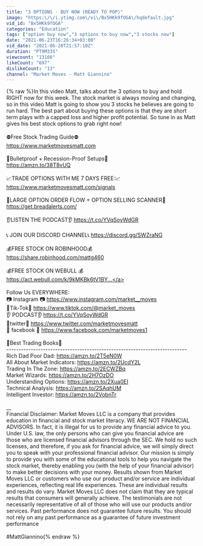 ```yaml
---
title: "3 OPTIONS - BUY NOW (READY TO POP)"
image: "https:\/\/i.ytimg.com\/vi\/Bx5HKk9fOGA\/hqdefault.jpg"
vid_id: "Bx5HKk9fOGA"
categories: "Education"
tags: ["option buy now","3 options to buy now","3 stocks now"]
date: "2021-06-23T16:26:34+03:00"
vid_date: "2021-06-20T21:57:10Z"
duration: "PT9M33S"
viewcount: "13166"
likeCount: "697"
dislikeCount: "13"
channel: "Market Moves - Matt Giannino"
---
```

{% raw %}In this video Matt, talks about the 3 options to buy and hold RIGHT now for this week. The stock market is always moving and changing, so in this video Matt is going to show you 3 stocks he believes are going to run hard. The best part about buying these options is that they are short term plays with a capped loss and higher profit potential.  So tune in as Matt gives his best stock options to grab right now! <br /><br />⛔Free Stock Trading Guide⛔<br /><a rel="nofollow" target="blank" href="https://www.marketmovesmatt.com">https://www.marketmovesmatt.com</a><br /><br />📕Bulletproof + Recession-Proof Setups📕 <br /><a rel="nofollow" target="blank" href="https://amzn.to/38T8vUQ">https://amzn.to/38T8vUQ</a><br /><br />📈TRADE OPTIONS WITH ME 7 DAYS FREE:📈<br /><a rel="nofollow" target="blank" href="https://www.marketmovesmatt.com/signals">https://www.marketmovesmatt.com/signals</a><br /><br />🥇LARGE OPTION ORDER FLOW + OPTION SELLING SCANNER🥇<br /><a rel="nofollow" target="blank" href="https://get.breadalerts.com/">https://get.breadalerts.com/</a><br />​<br />👂LISTEN THE PODCAST👂 <a rel="nofollow" target="blank" href="https://t.co/YVqSoyWdGR">https://t.co/YVqSoyWdGR</a><br />​<br />📞 JOIN OUR DISCORD CHANNEL📞 <a rel="nofollow" target="blank" href="https://discord.gg/SWZraNG">https://discord.gg/SWZraNG</a><br />​<br />💰FREE STOCK ON ROBINHOOD💰<br /><a rel="nofollow" target="blank" href="https://share.robinhood.com/mattg460">https://share.robinhood.com/mattg460</a><br />​<br />💰FREE STOCK ON WEBULL 💰<br /><a rel="nofollow" target="blank" href="https://act.webull.com/k/9kMKBk6tV1BY...">https://act.webull.com/k/9kMKBk6tV1BY...</a><br />​<br />Follow Us EVERYWHERE:<br />📷 Instagram 📷 <a rel="nofollow" target="blank" href="https://www.instagram.com/market__moves">https://www.instagram.com/market__moves</a><br />🐔Tik-Tok🐔 <a rel="nofollow" target="blank" href="https://www.tiktok.com/@market_moves">https://www.tiktok.com/@market_moves</a><br />👂 PODCAST👂 <a rel="nofollow" target="blank" href="https://t.co/YVqSoyWdGR">https://t.co/YVqSoyWdGR</a><br />🐥twitter🐥 <a rel="nofollow" target="blank" href="https://www.twitter.com/marketmovesmatt">https://www.twitter.com/marketmovesmatt</a><br />🍎 facebook 🍎 <a rel="nofollow" target="blank" href="https://www.facebook.com/marketmoves1">https://www.facebook.com/marketmoves1</a><br /><br />📕Best Trading Books📕<br />--------------------------------------------------------------------------<br />Rich Dad Poor Dad: <a rel="nofollow" target="blank" href="https://amzn.to/2T5eN0W">https://amzn.to/2T5eN0W</a><br />All About Market Indicators: <a rel="nofollow" target="blank" href="https://amzn.to/2UcdY2L">https://amzn.to/2UcdY2L</a><br />Trading In The Zone: <a rel="nofollow" target="blank" href="https://amzn.to/2ECWZBq">https://amzn.to/2ECWZBq</a><br />Market Wizards: <a rel="nofollow" target="blank" href="https://amzn.to/2H7OzDO">https://amzn.to/2H7OzDO</a><br />Understanding Options: <a rel="nofollow" target="blank" href="https://amzn.to/2Xua0EI">https://amzn.to/2Xua0EI</a><br />Technical Analysis: <a rel="nofollow" target="blank" href="https://amzn.to/2SAqhUM">https://amzn.to/2SAqhUM</a><br />Intelligent Investor: <a rel="nofollow" target="blank" href="https://amzn.to/2VobnTr">https://amzn.to/2VobnTr</a><br /><br />__<br />Financial Disclaimer: Market Moves LLC is a company that provides education in financial and stock market literacy. WE ARE NOT FINANCIAL ADVISORS. In fact, it is illegal for us to provide any financial advice to you. Under U.S. law, the only persons who can give you financial advice are those who are licensed financial advisors through the SEC. We hold no such licenses, and therefore, if you ask for financial advice, we will simply direct you to speak with your professional financial advisor. Our mission is simply to provide you with some of the educational tools to help you navigate the stock market, thereby enabling you (with the help of your financial advisor) to make better decisions with your money. Results shown from Market Moves LLC or customers who use our product and/or service are individual experiences, reflecting real life experiences.  These are individual results and results do vary. Market Moves LLC does not claim that they are typical results that consumers will generally achieve. The testimonials are not necessarily representative of all of those who will use our products and/or services. Past performance does not guarantee future results. You should not rely on any past performance as a guarantee of future investment performance<br /><br />#MattGiannino{% endraw %}
